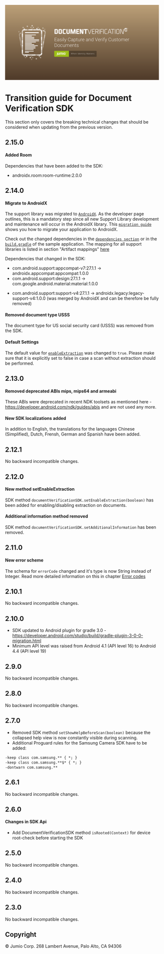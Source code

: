 ![Jumio](images/document_verification.png)

# Transition guide for Document Verification SDK

This section only covers the breaking technical changes that should be considered when updating from the previous version.

## 2.15.0
#### Added Room
Dependencies that have been added to the SDK:
+ androidx.room:room-runtime:2.0.0  

## 2.14.0
#### Migrate to AndroidX
The support library was migrated to [`AndroidX`](https://developer.android.com/jetpack/androidx/). As the developer page outlines, this is a mandatory step since all new Support Library development and maintenance will occur in the AndroidX library. This [`migration guide`](https://developer.android.com/jetpack/androidx/migrate) shows you how to migrate your application to AndroidX.

Check out the changed dependencies in the  [`dependencies section`](https://github.com/Jumio/mobile-sdk-android/blob/master/docs/integration_netverify-fastfill.md#dependencies) or in the [`build.gradle`](https://github.com/Jumio/mobile-sdk-android/blob/master/sample/JumioMobileSample/build.gradle) of the sample application.
The mapping for all support libraries is listed in section "Artifact mappings" [here](https://developer.android.com/jetpack/androidx/migrate)

Dependencies that changed in the SDK:
+ com.android.support:appcompat-v7:27.1.1 -> androidx.appcompat:appcompat:1.0.0
+ com.android.support:design:27.1.1 -> com.google.android.material:material:1.0.0
- com.android.support:support-v4:27.1.1 -> androidx.legacy:legacy-support-v4:1.0.0 (was merged by AndroidX and can be therefore be fully removed)

#### Removed document type USSS
The document type for US social security card (USSS) was removed from the SDK.

#### Default Settings
The default value for [`enableExtraction`](https://jumio.github.io/mobile-sdk-android/com/jumio/dv/DocumentVerificationSDK.html#setEnableExtraction-boolean-) was changed to `true`. Please make sure that it is explicitly set to false in case a scan without extraction should be performed.

## 2.13.0
#### Removed deprecated ABIs mips, mips64 and armeabi
These ABIs were deprecated in recent NDK toolsets as mentioned here - https://developer.android.com/ndk/guides/abis and are not used any more.

#### New SDK localizations added
In addition to English, the translations for the languages Chinese (Simplified), Dutch, Frensh, German and Spanish have been added.

## 2.12.1
No backward incompatible changes.

## 2.12.0
#### New method setEnableExtraction
SDK method `documentVerificationSDK.setEnableExtraction(boolean)` has been added for enabling/disabling extraction on documents.

#### Additional information method removed
SDK method `documentVerificationSDK.setAdditionalInformation` has been removed.

## 2.11.0
#### New error scheme
The schema for `errorCode` changed and it's type is now String instead of Integer.
Read more detailed information on this in chapter [Error codes](/docs/integration_document-verification.md#error-codes)

## 2.10.1
No backward incompatible changes.

## 2.10.0
* SDK updated to Android plugin for gradle 3.0 - https://developer.android.com/studio/build/gradle-plugin-3-0-0-migration.html
* Minimum API level was raised from Android 4.1 (API level 16) to Android 4.4 (API level 19)

## 2.9.0
No backward incompatible changes.

## 2.8.0
No backward incompatible changes.

## 2.7.0
* Removed SDK method `setShowHelpBeforeScan(boolean)` because the collapsed help view is now constantly visible during scanning.
* Additional Proguard rules for the Samsung Camera SDK have to be added:
 ```
 -keep class com.samsung.** { *; }
 -keep class com.samsung.**$* { *; }
 -dontwarn com.samsung.**
 ```

## 2.6.1
No backward incompatible changes.

## 2.6.0
#### Changes in SDK Api
* Add DocumentVerificationSDK method `isRooted(Context)` for device root-check before starting the SDK

## 2.5.0
No backward incompatible changes.

## 2.4.0
No backward incompatible changes.

## 2.3.0
No backward incompatible changes.

## Copyright

&copy; Jumio Corp. 268 Lambert Avenue, Palo Alto, CA 94306
